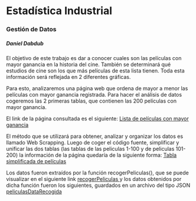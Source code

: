 <html>

<h1> Estadística Industrial </h1>
<h3> Gestión de Datos </h3>
<h5> Daniel Dabdub </h5>
<h5></h5>

<p> El objetivo de este trabajo es dar a conocer cuales son las películas con mayor ganancia en la historia del cine. También se determinará qué estudios de cine son los que  más películas de esta lista tienen. Toda esta información será reflejada en 2 diferentes gráficas.  </p> 

<p>Para esto, analizaremos una página web que ordena de mayor a menor las películas con mayor ganancia registrada. Para hacer el análisis de datos cogeremos las 2 primeras tablas, que contienen las 200 películas con mayor ganancia.</p>
<p>El link de la página consultada es el siguiente: <a href= "https://www.boxofficemojo.com/alltime/domestic.htm"> Lista de películas con mayor ganancia </a> </p> 

<p> El método que se utilizará para obtener, analizar y organizar los datos es llamado Web Scrapping. Luego de coger el código fuente, simplificar y unificar las dos tablas (las tablas de las peliculas 1-100 y de peliculas 101-200) la información de la página quedaría de la siguiente forma: <a href= "https://danieldabdub.github.io/practicaDatos/Peliculas/tablaPeliculas.html" > Tabla simplificada de películas </a> </p>
  
<p> Los datos fueron extraídos por la función recogerPeliculas(), que se puede visualizar en el siguiente link <a href= "https://danieldabdub.github.io/practicaDatos/Peliculas/recogerPeliculas.js"  > recogerPeliculas </a>  y los datos obtenidos por dicha función fueron los siguientes, guardados en un archivo del tipo JSON <a href= "peliculasData4.js"> peliculasDataRecogida </a></p>

  
  

